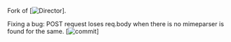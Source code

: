 
Fork of [![Director](https://secure.travis-ci.org/flatiron/director.png?branch=master)]. 

Fixing a bug: POST request loses req.body when there is no mimeparser is found for the same. 
[![commit](https://github.com/codevin/director/commit/5025c15a0dafb9e39234aa13df9f221e19bfa990)] 

